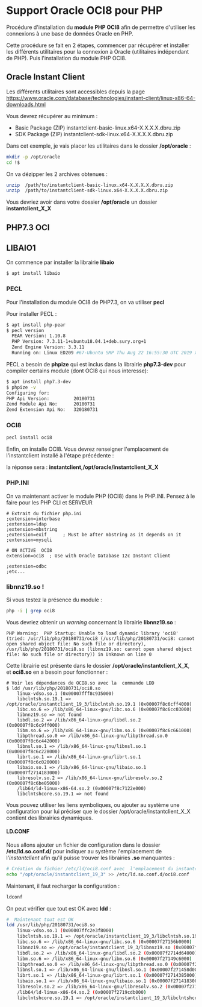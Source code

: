# Support Oracle OCI8 pour PHP

Procédure d'installation du **module PHP OCI8** afin de permettre d'utiliser les connexions à une base de données Oracle en PHP.

Cette procédure se fait en 2 étapes, commencer par récupérer et installer les différents utilitaires pour la connexion à Oracle (utilitaires indépendant de PHP). Puis l'installation du module PHP OCI8.


## Oracle Instant Client

Les différents utilitaires sont accessibles depuis la page <https://www.oracle.com/database/technologies/instant-client/linux-x86-64-downloads.html>

Vous devrez récupérer au minimum  : 

 - Basic Package (ZIP) instantclient-basic-linux.x64-X.X.X.X.dbru.zip
 - SDK Package (ZIP) instantclient-sdk-linux.x64-X.X.X.X.dbru.zip


Dans cet exemple, je vais placer les utilitaires dans le dossier **/opt/oracle** : 

```bash
mkdir -p /opt/oracle
cd !$
```

On va dézipper les 2 archives obtenues : 

```bash
unzip  /path/to/instantclient-basic-linux.x64-X.X.X.X.dbru.zip
unzip  /path/to/instantclient-sdk-linux.x64-X.X.X.X.dbru.zip
```

Vous devriez avoir dans votre dossier **/opt/oracle** un dossier **instantclient_X_X**


##  PHP7.3 OCI

## LIBAIO1

On commence  par installer la  librairie **libaio**

```bash
$ apt install libaio
```

### PECL

Pour l'installation du module OCI8 de PHP7.3, on va utiliser **pecl**
 
Pour installer PECL : 

```bash
$ apt install php-pear
$ pecl version
  PEAR Version: 1.10.8
  PHP Version: 7.3.11-1+ubuntu18.04.1+deb.sury.org+1
  Zend Engine Version: 3.3.11
  Running on: Linux ED209 #67-Ubuntu SMP Thu Aug 22 16:55:30 UTC 2019 x86_64
```

PECL a besoin de **phpize** qui est inclus dans la librairie **php7.3-dev** pour compiler certains module (dont OCI8 qui nous interesse): 

```bash
$ apt install php7.3-dev
$ phpize -v
Configuring for:
PHP Api Version:         20180731
Zend Module Api No:      20180731
Zend Extension Api No:   320180731
```


### OCI8 

```bash
pecl install oci8
```

Enfin, on installe OCI8. Vous devrez renseigner l'emplacement de l'instantclient installé à l'étape précédente :
 
la réponse sera : **instantclient,/opt/oracle/instantclient_X_X**



### PHP.INI

On va maintenant activer le module PHP (OCI8) dans le PHP.INI.
Pensez à le faire pour les PHP CLI et SERVEUR
  

```
# Extrait du fichier php.ini
;extension=interbase
;extension=ldap
;extension=mbstring
;extension=exif      ; Must be after mbstring as it depends on it
;extension=mysqli

# ON ACTIVE  OCI8
extension=oci8  ; Use with Oracle Database 12c Instant Client

;extension=odbc
;etc...
```
    

### libnnz19.so !

Si vous testez la présence du module : 

```bash
php -i | grep oci8
```

Vous devriez obtenir un *warning* concernant la librairie **libnnz19.so** : 
 
```
PHP Warning:  PHP Startup: Unable to load dynamic library 'oci8' (tried: /usr/lib/php/20180731/oci8 (/usr/lib/php/20180731/oci8: cannot open shared object file: No such file or directory), /usr/lib/php/20180731/oci8.so (libnnz19.so: cannot open shared object file: No such file or directory)) in Unknown on line 0
```

Cette librairie est présente dans le dossier **/opt/oracle/instantclient_X_X**, et **oci8.so** en a besoin pour fonctionner : 

```
# Voir les dépendances de OCI8.so avec la  commande LDD
$ ldd /usr/lib/php/20180731/oci8.so 
	linux-vdso.so.1 (0x00007fff8c935000)
	libclntsh.so.19.1 => /opt/oracle/instantclient_19_3/libclntsh.so.19.1 (0x00007f8c6cff4000)
	libc.so.6 => /lib/x86_64-linux-gnu/libc.so.6 (0x00007f8c6cc03000)
	libnnz19.so => not found
	libdl.so.2 => /lib/x86_64-linux-gnu/libdl.so.2 (0x00007f8c6c9ff000)
	libm.so.6 => /lib/x86_64-linux-gnu/libm.so.6 (0x00007f8c6c661000)
	libpthread.so.0 => /lib/x86_64-linux-gnu/libpthread.so.0 (0x00007f8c6c442000)
	libnsl.so.1 => /lib/x86_64-linux-gnu/libnsl.so.1 (0x00007f8c6c228000)
	librt.so.1 => /lib/x86_64-linux-gnu/librt.so.1 (0x00007f8c6c020000)
	libaio.so.1 => /lib/x86_64-linux-gnu/libaio.so.1 (0x00007f2714183000)
	libresolv.so.2 => /lib/x86_64-linux-gnu/libresolv.so.2 (0x00007f8c6be05000)
	/lib64/ld-linux-x86-64.so.2 (0x00007f8c7122e000)
	libclntshcore.so.19.1 => not found
```

Vous pouvez utiliser les liens symboliques, ou ajouter au système une configuration pour lui préciser que le dossier /opt/oracle/instantclient_X_X contient des librairies dynamiques.

#### LD.CONF

Nous allons ajouter un fichier de configuration dans le dossier **/etc/ld.so.conf.d/** pour indiquer au système l'emplacement de l'*instantclient* afin qu'il puisse trouver les librairies **.so** manquantes : 

```bash
# Création du fichier /etc/ld/oci8.conf avec  l'emplacement du instantclient
echo "/opt/oracle/instantclient_19_3" >> /etc/ld.so.conf.d/oci8.conf
```

Maintenant, il faut recharger  la configuration  :

```bash
ldconf
```

On peut vérifier que tout est OK avec **ldd** : 

```bash
#  Maintenant tout est OK
ldd /usr/lib/php/20180731/oci8.so
	linux-vdso.so.1 (0x00007ffc2e3f8000)
	libclntsh.so.19.1 => /opt/oracle/instantclient_19_3/libclntsh.so.19.1 (0x00007f2715aa1000)
	libc.so.6 => /lib/x86_64-linux-gnu/libc.so.6 (0x00007f27156b0000)
	libnnz19.so => /opt/oracle/instantclient_19_3/libnnz19.so (0x00007f2714f68000)
	libdl.so.2 => /lib/x86_64-linux-gnu/libdl.so.2 (0x00007f2714d64000)
	libm.so.6 => /lib/x86_64-linux-gnu/libm.so.6 (0x00007f27149c6000)
	libpthread.so.0 => /lib/x86_64-linux-gnu/libpthread.so.0 (0x00007f27147a7000)
	libnsl.so.1 => /lib/x86_64-linux-gnu/libnsl.so.1 (0x00007f271458d000)
	librt.so.1 => /lib/x86_64-linux-gnu/librt.so.1 (0x00007f2714385000)
	libaio.so.1 => /lib/x86_64-linux-gnu/libaio.so.1 (0x00007f2714183000)
	libresolv.so.2 => /lib/x86_64-linux-gnu/libresolv.so.2 (0x00007f2713f68000)
	/lib64/ld-linux-x86-64.so.2 (0x00007f2719cdb000)
	libclntshcore.so.19.1 => /opt/oracle/instantclient_19_3/libclntshcore.so.19.1 (0x00007f27139c8000)
```

